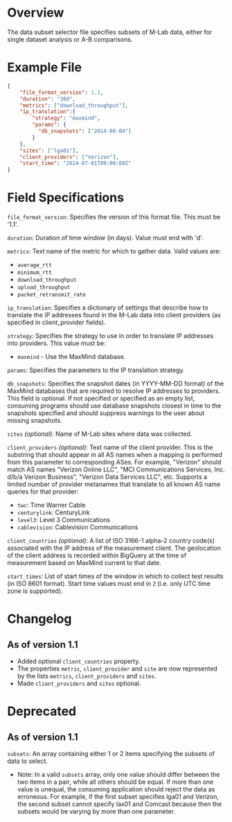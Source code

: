 # Overview

The data subset selector file specifies subsets of M-Lab data, either for single dataset analysis or A-B comparisons.

# Example File

```json
{
    "file_format_version": 1.1,
    "duration": "30d",
    "metrics": ["download_throughput"],
    "ip_translation":{
        "strategy": "maxmind",
        "params": {
          "db_snapshots": ["2014-08-04"]
        }
    },
    "sites": ["lga01"],
    "client_providers": ["Verizon"],
    "start_time": "2014-07-01T00:00:00Z"
}
```

# Field Specifications

`file_format_version`: Specifies the version of this format file. This must be '1.1'.

`duration`: Duration of time window (in days). Value must end with 'd'.

`metrics`: Text name of the metric for which to gather data. Valid values are:
* `average_rtt`
* `minimum_rtt`
* `download_throughput`
* `upload_throughput`
* `packet_retransmit_rate`

`ip_translation`: Specifies a dictionary of settings that describe how to translate the IP addresses found in the M-Lab data into client providers (as specified in client_provider fields).

`strategy`: Specifies the strategy to use in order to translate IP addresses into providers. This value must be:
* `maxmind` - Use the MaxMind database.

`params`: Specifies the parameters to the IP translation strategy.

`db_snapshots`: Specifies the snapshot dates (in YYYY-MM-DD format) of the MaxMind databases that are required to resolve IP addresses to providers. This field is optional. If not specified or specified as an empty list, consuming programs should use database snapshots closest in time to the snapshots specified and should suppress warnings to the user about missing snapshots.

`sites` _(optional)_: Name of M-Lab sites where data was collected.

`client_providers` _(optional)_: Text name of the client provider. This is the substring that should appear in all AS names when a mapping is performed from this parameter to corresponding ASes. For example, "Verizon" should match AS names "Verizon Online LLC", "MCI Communications Services, Inc. d/b/a Verizon Business", "Verizon Data Services LLC", etc. Supports a limited number of provider metanames that translate to all known AS name queries for that provider:

* `twc`: Time Warner Cable
* `centurylink`: CenturyLink
* `level3`: Level 3 Communications
* `cablevision`: Cablevision Communications

`client_countries` _(optional)_: A list of ISO 3166-1 alpha-2 country code(s) associated with the IP address of the measurement client. The geolocation of the client address is recorded within BigQuery at the time of measurement based on MaxMind current to that date.

`start_times`: List of start times of the window in which to collect test results (in ISO 8601 format). Start time values must end in `Z` (i.e. only UTC time zone is supported).

# Changelog 

## As of version 1.1

* Added optional `client_countries` property.
* The properties `metric`, `client_provider` and `site` are now represented by the lists `metrics`, `client_providers` and `sites`. 
* Made `client_providers` and `sites` optional.

# Deprecated

## As of version 1.1

`subsets`: An array containing either 1 or 2 items specifying the subsets of data to select.
* Note: In a valid `subsets` array, only one value should differ between the two items in a pair, while all others should be equal. If more than one value is unequal, the consuming application should reject the data as erroneous. For example, if the first subset specifies lga01 and Verizon, the second subset cannot specify lax01 and Comcast because then the subsets would be varying by more than one parameter.

